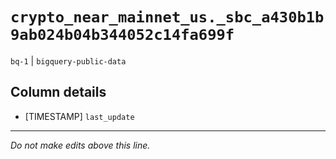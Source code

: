 # `crypto_near_mainnet_us._sbc_a430b1b9ab024b04b344052c14fa699f`
`bq-1` | `bigquery-public-data`

## Column details
* [TIMESTAMP] `last_update`

-------------------------------------------------------------------------------
*Do not make edits above this line.*
